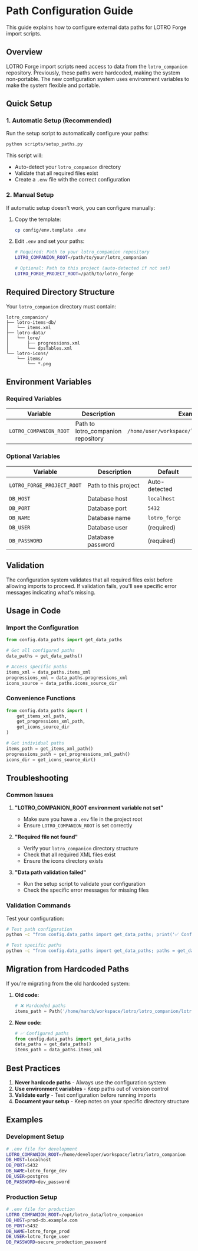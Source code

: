 # Path Configuration Guide

This guide explains how to configure external data paths for LOTRO Forge import scripts.

## Overview

LOTRO Forge import scripts need access to data from the `lotro_companion` repository. Previously, these paths were hardcoded, making the system non-portable. The new configuration system uses environment variables to make the system flexible and portable.

## Quick Setup

### 1. Automatic Setup (Recommended)

Run the setup script to automatically configure your paths:

```bash
python scripts/setup_paths.py
```

This script will:
- Auto-detect your `lotro_companion` directory
- Validate that all required files exist
- Create a `.env` file with the correct configuration

### 2. Manual Setup

If automatic setup doesn't work, you can configure manually:

1. Copy the template:
   ```bash
   cp config/env.template .env
   ```

2. Edit `.env` and set your paths:
   ```bash
   # Required: Path to your lotro_companion repository
   LOTRO_COMPANION_ROOT=/path/to/your/lotro_companion
   
   # Optional: Path to this project (auto-detected if not set)
   LOTRO_FORGE_PROJECT_ROOT=/path/to/lotro_forge
   ```

## Required Directory Structure

Your `lotro_companion` directory must contain:

```
lotro_companion/
├── lotro-items-db/
│   └── items.xml
├── lotro-data/
│   └── lore/
│       ├── progressions.xml
│       └── dpsTables.xml
└── lotro-icons/
    └── items/
        └── *.png
```

## Environment Variables

### Required Variables

| Variable | Description | Example |
|----------|-------------|---------|
| `LOTRO_COMPANION_ROOT` | Path to lotro_companion repository | `/home/user/workspace/lotro/lotro_companion` |

### Optional Variables

| Variable | Description | Default |
|----------|-------------|---------|
| `LOTRO_FORGE_PROJECT_ROOT` | Path to this project | Auto-detected |
| `DB_HOST` | Database host | `localhost` |
| `DB_PORT` | Database port | `5432` |
| `DB_NAME` | Database name | `lotro_forge` |
| `DB_USER` | Database user | (required) |
| `DB_PASSWORD` | Database password | (required) |

## Validation

The configuration system validates that all required files exist before allowing imports to proceed. If validation fails, you'll see specific error messages indicating what's missing.

## Usage in Code

### Import the Configuration

```python
from config.data_paths import get_data_paths

# Get all configured paths
data_paths = get_data_paths()

# Access specific paths
items_xml = data_paths.items_xml
progressions_xml = data_paths.progressions_xml
icons_source = data_paths.icons_source_dir
```

### Convenience Functions

```python
from config.data_paths import (
    get_items_xml_path,
    get_progressions_xml_path,
    get_icons_source_dir
)

# Get individual paths
items_path = get_items_xml_path()
progressions_path = get_progressions_xml_path()
icons_dir = get_icons_source_dir()
```

## Troubleshooting

### Common Issues

1. **"LOTRO_COMPANION_ROOT environment variable not set"**
   - Make sure you have a `.env` file in the project root
   - Ensure `LOTRO_COMPANION_ROOT` is set correctly

2. **"Required file not found"**
   - Verify your `lotro_companion` directory structure
   - Check that all required XML files exist
   - Ensure the icons directory exists

3. **"Data path validation failed"**
   - Run the setup script to validate your configuration
   - Check the specific error messages for missing files

### Validation Commands

Test your configuration:

```bash
# Test path configuration
python -c "from config.data_paths import get_data_paths; print('✅ Configuration valid')"

# Test specific paths
python -c "from config.data_paths import get_data_paths; paths = get_data_paths(); print(f'Items: {paths.items_xml}')"
```

## Migration from Hardcoded Paths

If you're migrating from the old hardcoded system:

1. **Old code:**
   ```python
   # ❌ Hardcoded paths
   items_path = Path('/home/marcb/workspace/lotro/lotro_companion/lotro-items-db/items.xml')
   ```

2. **New code:**
   ```python
   # ✅ Configured paths
   from config.data_paths import get_data_paths
   data_paths = get_data_paths()
   items_path = data_paths.items_xml
   ```

## Best Practices

1. **Never hardcode paths** - Always use the configuration system
2. **Use environment variables** - Keep paths out of version control
3. **Validate early** - Test configuration before running imports
4. **Document your setup** - Keep notes on your specific directory structure

## Examples

### Development Setup

```bash
# .env file for development
LOTRO_COMPANION_ROOT=/home/developer/workspace/lotro/lotro_companion
DB_HOST=localhost
DB_PORT=5432
DB_NAME=lotro_forge_dev
DB_USER=postgres
DB_PASSWORD=dev_password
```

### Production Setup

```bash
# .env file for production
LOTRO_COMPANION_ROOT=/opt/lotro_data/lotro_companion
DB_HOST=prod-db.example.com
DB_PORT=5432
DB_NAME=lotro_forge_prod
DB_USER=lotro_forge_user
DB_PASSWORD=secure_production_password
``` 